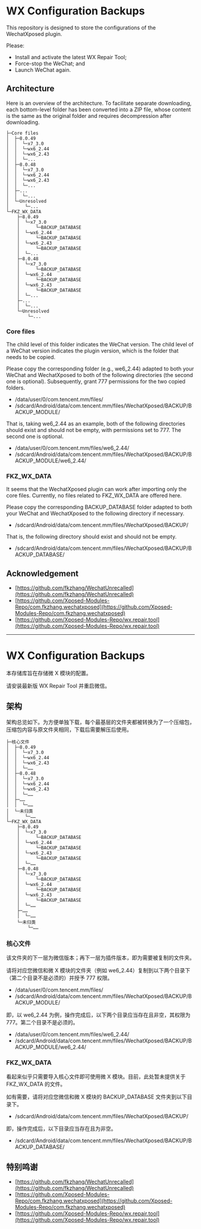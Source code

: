# WX Configuration Backups

This repository is designed to store the configurations of the WechatXposed plugin. 

Please: 
- Install and activate the latest WX Repair Tool; 
- Force-stop the WeChat; and
- Launch WeChat again. 

## Architecture

Here is an overview of the architecture. To facilitate separate downloading, each bottom-level folder has been converted into a ZIP file, whose content is the same as the original folder and requires decompression after downloading. 

```
├─Core files
│  ├─8.0.49
│  │  └─x7_3.0
│  │  └─wx6_2.44
│  │  └─wx6_2.43
│  │  └─...
│  ├─8.0.48
│  │  └─x7_3.0
│  │  └─wx6_2.44
│  │  └─wx6_2.43
│  │  └─...
│  ├─...
│  │  └─...
│  └─Unresolved
│      └─...
└─FKZ_WX_DATA
    ├─8.0.49
    │  └─x7_3.0
    │      └─BACKUP_DATABASE
    │  └─wx6_2.44
    │      └─BACKUP_DATABASE
    │  └─wx6_2.43
    │      └─BACKUP_DATABASE
    │  └─...
    ├─8.0.48
    │  └─x7_3.0
    │      └─BACKUP_DATABASE
    │  └─wx6_2.44
    │      └─BACKUP_DATABASE
    │  └─wx6_2.43
    │      └─BACKUP_DATABASE
    │  └─...
    ├─...
    │  └─...
    └─Unresolved
        └─...
```

### Core files

The child level of this folder indicates the WeChat version. The child level of a WeChat version indicates the plugin version, which is the folder that needs to be copied.

Please copy the corresponding folder (e.g., we6_2.44) adapted to both your WeChat and WechatXposed to both of the following directories (the second one is optional). Subsequently, grant 777 permissions for the two copied folders. 

- /data/user/0/com.tencent.mm/files/
- /sdcard/Android/data/com.tencent.mm/files/WechatXposed/BACKUP/BACKUP_MODULE/

That is, taking we6_2.44 as an example, both of the following directories should exist and should not be empty, with permissions set to 777. The second one is optional. 

- /data/user/0/com.tencent.mm/files/we6_2.44/
- /sdcard/Android/data/com.tencent.mm/files/WechatXposed/BACKUP/BACKUP_MODULE/we6_2.44/

### FKZ_WX_DATA

It seems that the WechatXposed plugin can work after importing only the core files. Currently, no files related to FKZ_WX_DATA are offered here. 

Please copy the corresponding BACKUP_DATABASE folder adapted to both your WeChat and WechatXposed to the following directory if necessary. 

- /sdcard/Android/data/com.tencent.mm/files/WechatXposed/BACKUP/

That is, the following directory should exist and should not be empty. 

- /sdcard/Android/data/com.tencent.mm/files/WechatXposed/BACKUP/BACKUP_DATABASE/

## Acknowledgement

- [https://github.com/fkzhang/WechatUnrecalled](https://github.com/fkzhang/WechatUnrecalled)
- [https://github.com/Xposed-Modules-Repo/com.fkzhang.wechatxposed](https://github.com/Xposed-Modules-Repo/com.fkzhang.wechatxposed)
- [https://github.com/Xposed-Modules-Repo/wx.repair.tool](https://github.com/Xposed-Modules-Repo/wx.repair.tool)

---

# WX Configuration Backups

本存储库旨在存储微 X 模块的配置。

请安装最新版 WX Repair Tool 并重启微信。

## 架构

架构总览如下。为方便单独下载，每个最基层的文件夹都被转换为了一个压缩包，压缩包内容与原文件夹相同，下载后需要解压后使用。

```
├─核心文件
│  ├─8.0.49
│  │  └─x7_3.0
│  │  └─wx6_2.44
│  │  └─wx6_2.43
│  │  └─……
│  ├─8.0.48
│  │  └─x7_3.0
│  │  └─wx6_2.44
│  │  └─wx6_2.43
│  │  └─……
│  ├─……
│  │  └─……
│  └─未归类
│      └─……
└─FKZ_WX_DATA
    ├─8.0.49
    │  └─x7_3.0
    │      └─BACKUP_DATABASE
    │  └─wx6_2.44
    │      └─BACKUP_DATABASE
    │  └─wx6_2.43
    │      └─BACKUP_DATABASE
    │  └─……
    ├─8.0.48
    │  └─x7_3.0
    │      └─BACKUP_DATABASE
    │  └─wx6_2.44
    │      └─BACKUP_DATABASE
    │  └─wx6_2.43
    │      └─BACKUP_DATABASE
    │  └─……
    ├─……
    │  └─……
    └─未归类
        └─……
```

### 核心文件

该文件夹的下一层为微信版本；再下一层为插件版本，即为需要被复制的文件夹。

请将对应您微信和微 X 模块的文件夹（例如 we6_2.44）复制到以下两个目录下（第二个目录不是必须的）并授予 777 权限。

- /data/user/0/com.tencent.mm/files/
- /sdcard/Android/data/com.tencent.mm/files/WechatXposed/BACKUP/BACKUP_MODULE/

即，以 we6_2.44 为例，操作完成后，以下两个目录应当存在且非空，其权限为 777。第二个目录不是必须的。

- /data/user/0/com.tencent.mm/files/we6_2.44/
- /sdcard/Android/data/com.tencent.mm/files/WechatXposed/BACKUP/BACKUP_MODULE/we6_2.44/

### FKZ_WX_DATA

看起来似乎只需要导入核心文件即可使用微 X 模块。目前，此处暂未提供关于 FKZ_WX_DATA 的文件。

如有需要，请将对应您微信和微 X 模块的 BACKUP_DATABASE 文件夹到以下目录下。

- /sdcard/Android/data/com.tencent.mm/files/WechatXposed/BACKUP/

即，操作完成后，以下目录应当存在且为非空。

- /sdcard/Android/data/com.tencent.mm/files/WechatXposed/BACKUP/BACKUP_DATABASE/

## 特别鸣谢

- [https://github.com/fkzhang/WechatUnrecalled](https://github.com/fkzhang/WechatUnrecalled)
- [https://github.com/Xposed-Modules-Repo/com.fkzhang.wechatxposed](https://github.com/Xposed-Modules-Repo/com.fkzhang.wechatxposed)
- [https://github.com/Xposed-Modules-Repo/wx.repair.tool](https://github.com/Xposed-Modules-Repo/wx.repair.tool)
